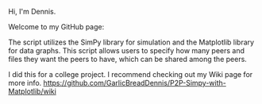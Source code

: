 Hi, I'm Dennis. 

Welcome to my GitHub page:

The script utilizes the SimPy library for simulation and the Matplotlib library for data graphs. 
This script allows users to specify how many peers and files they want the peers to have, which can be shared among the peers.

I did this for a college project.
I recommend checking out my Wiki page for more info. https://github.com/GarlicBreadDennis/P2P-Simpy-with-Matplotlib/wiki

